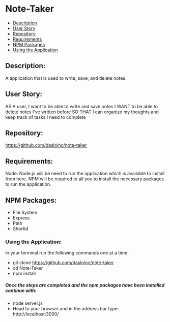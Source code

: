 # Note-Taker
- [Description](#Description)
- [User Story](#User-Story)
- [Repository](#Repository)
- [Requirements](#Requirements)
- [NPM Packages](#NPM-Packages)
- [Using the Application](#Using-the-Application)

## Description:
A application that is used to write, save, and delete notes.

## User Story:
AS A user, I want to be able to write and save notes I WANT to be able to delete notes I've written before SO THAT I can organize my thoughts and keep track of tasks I need to complete

## Repository:
https://github.com/dasloinc/note-taker

## Requirements:
Node: Node.js will be need to run the application which is available to install from here. NPM will be required to all you to install the necessary packages to run the application.

## NPM Packages:
- File System
- Express
- Path
- Shortid

### Using the Application:
In your terminal run the following commands one at a time:

- git clone https://github.com/dasloinc/note-taker
- cd Note-Taker
- npm install

##### Once the steps are completed and the npm packages have been installed continue with:
- node server.js
- Head to your browser and in the address bar type: http://localhost:3000/
